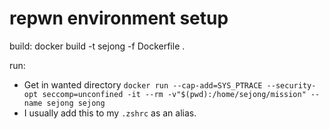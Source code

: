 # repwn environment setup
build:
docker build -t sejong -f Dockerfile .

run:
* Get in wanted directory
`docker run --cap-add=SYS_PTRACE --security-opt seccomp=unconfined -it --rm -v"$(pwd):/home/sejong/mission" --name sejong sejong`
* I usually add this to my `.zshrc` as an alias.
